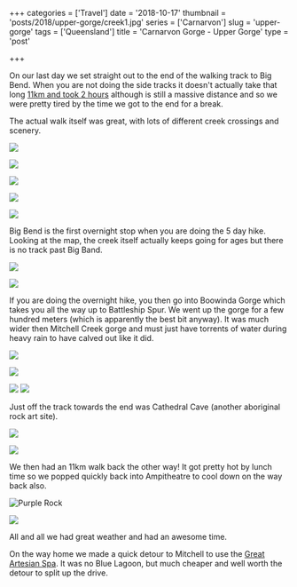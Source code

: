 +++
categories = ['Travel']
date = '2018-10-17'
thumbnail = 'posts/2018/upper-gorge/creek1.jpg'
series = ['Carnarvon']
slug = 'upper-gorge'
tags = ['Queensland']
title = 'Carnarvon Gorge - Upper Gorge'
type = 'post'

+++

On our last day we set straight out to the end of the walking track to Big Bend.
When you are not doing the side tracks it doesn't actually take that long
[11km and took 2 hours](https://www.strava.com/activities/1907628547)
although is still a massive distance and so we were pretty tired by the time we got to the end for a break.

The actual walk itself was great, with lots of different creek crossings and scenery.

![](creek1.jpg "")

![](creek2.jpg "")

![](creek3.jpg "")

![](creek4.jpg "")

![](creek5.jpg "")

Big Bend is the first overnight stop when you are doing the 5 day hike.
Looking at the map, the creek itself actually keeps going for ages but there is no track past Big Band.

![](big-bend1.jpg "")

![](big-bend2.jpg "")

If you are doing the overnight hike, you then go into Boowinda Gorge which takes you all the way up to Battleship Spur.
We went up the gorge for a few hundred meters (which is apparently the best bit anyway).
It was much wider then Mitchell Creek gorge and must just have torrents of water during heavy rain to have calved out like it did.

![](boowinda-gorge1.jpg "")

![](boowinda-gorge2.jpg "")

![](boowinda-gorge3.jpg "")
![](boowinda-gorge4.jpg "")

Just off the track towards the end was Cathedral Cave (another aboriginal rock art site).

![](cathedral-cave1.jpg "")

![](cathedral-cave2.jpg "")

We then had an 11km walk back the other way!
It got pretty hot by lunch time so we popped quickly back into Ampitheatre to cool down on the way back also.

![](purple-rock.jpg "Purple Rock")

![](creek6.jpg "")

All and all we had great weather and had an awesome time.

On the way home we made a quick detour to Mitchell to use the [Great Artesian Spa](https://www.greatartesianspa.com/).
It was no Blue Lagoon, but much cheaper and well worth the detour to split up the drive.